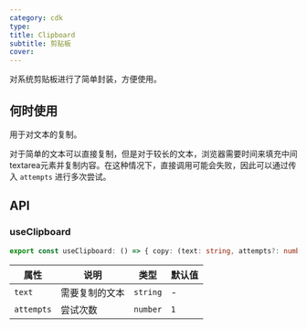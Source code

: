 ```yaml
---
category: cdk
type: 
title: Clipboard
subtitle: 剪贴板
cover: 
---
```


对系统剪贴板进行了简单封装，方便使用。

## 何时使用

用于对文本的复制。

对于简单的文本可以直接复制，但是对于较长的文本，浏览器需要时间来填充中间textarea元素并复制内容。在这种情况下，直接调用可能会失败，因此可以通过传入 `attempts` 进行多次尝试。

## API

### useClipboard

```ts
export const useClipboard: () => { copy: (text: string, attempts?: number) => Promise<boolean> }
```

| 属性 | 说明 | 类型  | 默认值 |
| --- | --- | --- | --- |
| `text` | 需要复制的文本 | `string` | - |
| `attempts` | 尝试次数 | `number` | `1` |
